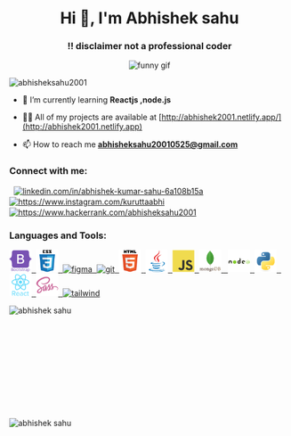 <h1 align="center">Hi 👋, I'm Abhishek sahu</h1>
<h3 align="center">!! disclaimer not a professional coder </h3>
<p align="center" ><img alt="funny gif" width="300" src="https://github.com/abhisheksahu2001/abhisheksahu2001/blob/main/7Sv6.gif"></p>

<p align="left"> <img src="https://komarev.com/ghpvc/?username=abhisheksahu2001&label=Profile%20views&color=0e75b6&style=flat" alt="abhisheksahu2001" /> </p>



- 🌱 I’m currently learning **Reactjs ,node.js**

- 👨‍💻 All of my projects are available at [http://abhishek2001.netlify.app/](http://abhishek2001.netlify.app)

- 📫 How to reach me **abhisheksahu20010525@gmail.com**

<h3 align="left">Connect with me:</h3>
<p align="left"> &nbsp;
<a href="https://linkedin.com/in/abhishek-kumar-sahu-6a108b15a" target="blank"><img align="center" src="https://raw.githubusercontent.com/rahuldkjain/github-profile-readme-generator/master/src/images/icons/Social/linked-in-alt.svg" alt="linkedin.com/in/abhishek-kumar-sahu-6a108b15a" height="30" width="40" /></a> &nbsp;
<a href="https://www.instagram.com/kuruttaabhi" target="blank"><img align="center" src="https://raw.githubusercontent.com/rahuldkjain/github-profile-readme-generator/master/src/images/icons/Social/instagram.svg" alt="https://www.instagram.com/kuruttaabhi" height="30" width="40" /></a> &nbsp;
<a href="https://www.hackerrank.com/abhisheksahu2001" target="blank"><img align="center" src="https://raw.githubusercontent.com/rahuldkjain/github-profile-readme-generator/master/src/images/icons/Social/hackerrank.svg" alt="https://www.hackerrank.com/abhisheksahu2001" height="30" width="40" /></a>
</p>

<h3 align="left">Languages and Tools:</h3>
<p align="left"> <a href="https://getbootstrap.com" target="_blank" rel="noreferrer"><img src="https://raw.githubusercontent.com/devicons/devicon/master/icons/bootstrap/bootstrap-plain-wordmark.svg" alt="bootstrap" width="40" height="40" bg/></a><a href="https://www.w3schools.com/css/" target="_blank" rel="noreferrer"> &nbsp;<img src="https://raw.githubusercontent.com/devicons/devicon/master/icons/css3/css3-original-wordmark.svg" alt="css3" width="40" height="40"/> </a> <a href="https://www.figma.com/" target="_blank" rel="noreferrer">&nbsp;<img src="https://www.vectorlogo.zone/logos/figma/figma-icon.svg" alt="figma" width="40" height="40"/> </a> <a href="https://git-scm.com/" target="_blank" rel="noreferrer">  &nbsp;<img src="https://www.vectorlogo.zone/logos/git-scm/git-scm-icon.svg" alt="git" width="40" height="40"/> </a> <a href="https://www.w3.org/html/" target="_blank" rel="noreferrer">&nbsp;<img src="https://raw.githubusercontent.com/devicons/devicon/master/icons/html5/html5-original-wordmark.svg" alt="html5" width="40" height="40"/> </a> <a href="https://www.java.com" target="_blank" rel="noreferrer">&nbsp;<img src="https://raw.githubusercontent.com/devicons/devicon/master/icons/java/java-original.svg" alt="java" width="40" height="40"/> </a> <a href="https://developer.mozilla.org/en-US/docs/Web/JavaScript" target="_blank" rel="noreferrer">&nbsp;<img src="https://raw.githubusercontent.com/devicons/devicon/master/icons/javascript/javascript-original.svg" alt="javascript" width="40" height="40"/> </a> <a href="https://www.mongodb.com/" target="_blank" rel="noreferrer">&nbsp;<img src="https://raw.githubusercontent.com/devicons/devicon/master/icons/mongodb/mongodb-original-wordmark.svg" alt="mongodb" width="40" height="40"/> </a> <a href="https://nodejs.org" target="_blank" rel="noreferrer"> &nbsp; <img src="https://raw.githubusercontent.com/devicons/devicon/master/icons/nodejs/nodejs-original-wordmark.svg" alt="nodejs" width="40" height="40"/> </a> <a href="https://www.python.org" target="_blank" rel="noreferrer">&nbsp;<img src="https://raw.githubusercontent.com/devicons/devicon/master/icons/python/python-original.svg" alt="python" width="40" height="40"/> </a> <a href="https://reactjs.org/" target="_blank" rel="noreferrer">&nbsp;<img src="https://raw.githubusercontent.com/devicons/devicon/master/icons/react/react-original-wordmark.svg" alt="react" width="40" height="40"/> </a> <a href="https://sass-lang.com" target="_blank" rel="noreferrer">&nbsp;<img src="https://raw.githubusercontent.com/devicons/devicon/master/icons/sass/sass-original.svg" alt="sass" width="40" height="40"/> </a> <a href="https://tailwindcss.com/" target="_blank" rel="noreferrer">&nbsp;<img src="https://www.vectorlogo.zone/logos/tailwindcss/tailwindcss-icon.svg" alt="tailwind" width="40" height="40"/> </a> </p>



<p><img align="left" width="400" height= "200" src="https://github-readme-stats.vercel.app/api/top-langs?username=abhisheksahu2001&theme=prussian&layout=compact&count_private=true" alt="abhishek sahu" /></p>

<p>&nbsp;<img align="center" height="200" src="https://github-readme-stats.vercel.app/api?username=abhisheksahu2001&theme=prussian&show_icons=true&count_private=true" alt="abhishek sahu" /></p>

